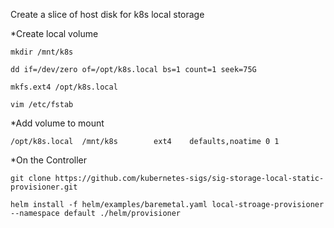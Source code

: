 Create a slice of host disk for k8s local storage

*Create local volume

  `mkdir /mnt/k8s`
  
  `dd if=/dev/zero of=/opt/k8s.local bs=1 count=1 seek=75G`
  
  `mkfs.ext4 /opt/k8s.local`
  
  `vim /etc/fstab`

*Add volume to mount

   `/opt/k8s.local  /mnt/k8s        ext4    defaults,noatime 0 1`

*On the Controller

  `git clone https://github.com/kubernetes-sigs/sig-storage-local-static-provisioner.git`
  
  `helm install -f helm/examples/baremetal.yaml local-stroage-provisioner --namespace default ./helm/provisioner`
